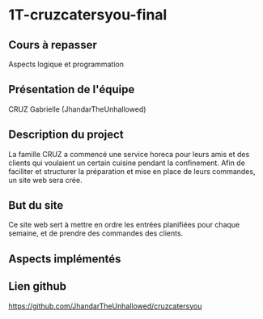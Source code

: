 1T-cruzcatersyou-final
==
Cours à repasser
--
Aspects logique et programmation

Présentation de l'équipe
--
CRUZ Gabrielle (JhandarTheUnhallowed)

Description du project
--
La famille CRUZ a commencé une service horeca pour leurs amis 
et des clients qui voulaient un certain cuisine 
pendant la confinement. Afin de faciliter et structurer la préparation
et mise en place de leurs commandes, un site web sera crée. 

But du site
--
Ce site web sert à mettre en ordre 
les entrées planifiées pour chaque semaine, et de prendre des commandes des clients.

Aspects implémentés
--


Lien github
--
https://github.com/JhandarTheUnhallowed/cruzcatersyou
